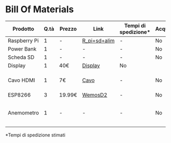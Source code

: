 # Bill Of Materials

Prodotto|Q.tà|Prezzo|Link|Tempi di spedizione*|Acquistato|Note
--------|----|------|----|--------------------|----------|----
Raspberry Pi|1|-|[R_pi+sd+alim](https://www.amazon.it/RASPBERRY-PI-Model-Kit-GB/dp/B07TKB6PN4/ref=sr_1_6?__mk_it_IT=%C3%85M%C3%85%C5%BD%C3%95%C3%91&crid=GC3P8H9J9EFT&keywords=raspberry+pi+4+2gb&qid=1575906470&sprefix=raspberry+pi+4+2%2Caps%2C189&sr=8-6)|-|No
Power Bank|1|-|-|-|No
Scheda SD|1|-|-|-|No|Vedi su
Display|1|40€|[Display](https://www.amazon.it/GeeekPi-Screen-Display-Monitor-Raspberry/dp/B01M9CLIP9/ref=sr_1_6?__mk_it_IT=%C3%85M%C3%85%C5%BD%C3%95%C3%91&keywords=display+raspberry+7+in&qid=1575906280&sr=8-6)|No
Cavo HDMI|1|7€|[Cavo](https://www.amazon.it/AmazonBasics-velocit%C3%A0-standard-recente-metri/dp/B014I8UAPE/ref=sxin_2_pb?__mk_it_IT=%C3%85M%C3%85%C5%BD%C3%95%C3%91&crid=W8II79SELU40&keywords=mini+hdmi&pd_rd_i=B014I8UAPE&pd_rd_r=c6f9be7e-3bd2-4e15-9cd0-37c335bc751d&pd_rd_w=RPYvy&pd_rd_wg=yxbqx&pf_rd_p=d85014e6-9189-4f5c-9cc2-ff2e7fc95772&pf_rd_r=CKD64SKZ7PRMC7Z3VKAG&qid=1575985373&sprefix=mini+Hd%2Caps%2C200)|-|No|Acquistabile insieme a Raspberry
ESP8266|3|19.99€|[WemosD2](https://www.amazon.it/dp/B0754N794H/ref=twister_B07Z6L9GBD?_encoding=UTF8&psc=1)|-|No
Anemometro|1|-|-|-|No|Inutile se risolta questa [Issue](https://github.com/metis-vela-unipd/telemetry-esp-wind/issues/1)

*Tempi di spedizione stimati
